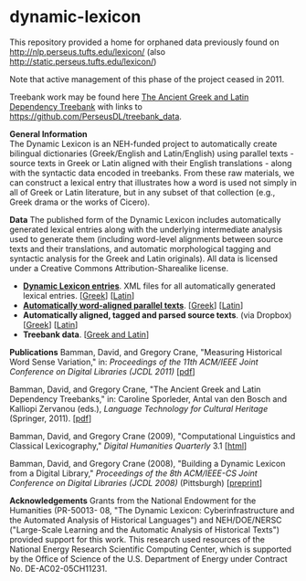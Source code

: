 # dynamic-lexicon

This repository provided a home for orphaned data previously found on 
http://nlp.perseus.tufts.edu/lexicon/ (also http://static.perseus.tufts.edu/lexicon/)

Note that active management of this phase of the project ceased in 2011. 

Treebank work may be found here [The Ancient Greek and Latin Dependency Treebank](https://perseusdl.github.io/treebank_data/) with links to https://github.com/PerseusDL/treebank_data.

**General Information**   
The Dynamic Lexicon is an NEH-funded project to automatically create bilingual dictionaries (Greek/English and Latin/English) using parallel texts - source texts in Greek or Latin aligned with their English translations - along with the syntactic data encoded in treebanks. From these raw materials, we can construct a lexical entry that illustrates how a word is used not simply in all of Greek or Latin literature, but in any subset of that collection (e.g., Greek drama or the works of Cicero).

**Data**
The published form of the Dynamic Lexicon includes automatically generated lexical entries along with the underlying intermediate analysis used to generate them (including word-level alignments between source texts and their translations, and automatic morphological tagging and syntactic analysis for the Greek and Latin originals). All data is licensed under a Creative Commons Attribution-Sharealike license.

<ul>
<li><b><a href="https://github.com/PerseusDL/dynamic-lexicon/tree/master/data/dynamic-lex-entries">Dynamic Lexicon entries</a></b>. XML files for all automatically generated lexical entries. [<a href="https://github.com/PerseusDL/dynamic-lexicon/blob/master/data/dynamic-lex-entries/greeklexicon.tar.gz">Greek</a>] [<a href="https://github.com/PerseusDL/dynamic-lexicon/blob/master/data/dynamic-lex-entries/latinlexicon.tar.gz">Latin</a>]</li>
<li><b><a href="https://github.com/PerseusDL/dynamic-lexicon/tree/master/data/auto-aligned-parallel-txts">Automatically word-aligned parallel texts</a></b>. [<a href="https://github.com/PerseusDL/dynamic-lexicon/tree/master/data/auto-aligned-parallel-txts/greekParallelText">Greek</a>] [<a href="https://github.com/PerseusDL/dynamic-lexicon/tree/master/data/auto-aligned-parallel-txts/latinParallelText">Latin</a>] </li>
<li><b>Automatically aligned, tagged and parsed source texts</b>. (via Dropbox) [<a href="https://www.dropbox.com/s/konyotytechcsu6/greekRawData.txt.gz?dl=0">Greek</a>] [<a href="https://www.dropbox.com/s/711j9i5k54wqzuw/latinRawData.txt.gz?dl=0">Latin</a>] </li>
<li><b>Treebank data</b>. [<a href="https://perseusdl.github.io/treebank_data/">Greek and Latin</a>] </li>
</ul>

**Publications**
Bamman, David, and Gregory Crane, "Measuring Historical Word Sense Variation," in: <em>Proceedings of the 11th ACM/IEEE Joint Conference on Digital Libraries (JCDL 2011)</em> [<a href="http://www.perseus.tufts.edu/publications/bamman-11.pdf">pdf</a>]

Bamman, David, and Gregory Crane, "The Ancient Greek and Latin Dependency Treebanks," in: Caroline Sporleder, Antal van den Bosch and Kalliopi Zervanou (eds.), <em>Language Technology for Cultural Heritage</em> (Springer, 2011). [<a href="http://nlp.perseus.tufts.edu/docs/latech.pdf">pdf</a>]

Bamman, David, and Gregory Crane (2009), "Computational Linguistics and Classical Lexicography," <em>Digital Humanities Quarterly</em> 3.1 [<a href="http://www.digitalhumanities.org/dhq/vol/003/1/000033.html">html</a>]

Bamman, David, and Gregory Crane (2008), "Building a Dynamic Lexicon
from a Digital Library," <em>Proceedings of the 8th ACM/IEEE-CS Joint
Conference on Digital Libraries (JCDL 2008)</em> (Pittsburgh) [<a href="http://www.perseus.tufts.edu/~ababeu/fp135-bamman.pdf">preprint</a>]

**Acknowledgements**
Grants from the National Endowment for the Humanities (PR-50013- 08, "The Dynamic Lexicon: Cyberinfrastructure and the Automated Analysis of Historical Languages") and NEH/DOE/NERSC ("Large-Scale Learning and the Automatic Analysis of Historical Texts") provided support for this work. This research used resources of the National Energy Research Scientific Computing Center, which is supported by the Office of Science of the U.S. Department of Energy under Contract No. DE-AC02-05CH11231.

